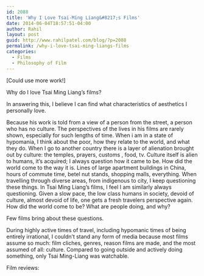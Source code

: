 ```yaml
---
id: 2088
title: 'Why I Love Tsai-Ming Liang&#8217;s Films'
date: 2014-06-04T18:57:51-04:00
author: Rahil
layout: post
guid: http://www.rahilpatel.com/blog/?p=2088
permalink: /why-i-love-tsai-ming-liangs-films
categories:
  - Films
  - Philosophy of Film
---
```

[Could use more work!]

Why do I love Tsai Ming Liang&#8217;s films?

In answering this, I believe I can find what characteristics of aesthetics I personally love.

Because his work is told from a view of a person from the street, a person who has no culture. The perspectives of the lives in his films are rarely shown, especially for such lengths of time. When i am in a state of hypomania, I think about the poor, how they relate to the world, and what they do. When I go to another country there is a layer of alienation brought out by culture: the temples, prayers, customs , food, tv. Culture itself is alien to humans, it&#8217;s acquired; I always question how it came to be. How did the world come to the way it is. Lines of large apartment buildings in China, hours of commute time, betel nut stands, shopping malls, everything. When travelling through diverse areas, from indigenous to city, I keep questioning these things. In Tsai Ming Liang&#8217;s films, I feel I am similarly always questioning. Given a slow pace, the low class humans in society, devoid of culture, almost devoid of life, one gets a fresh travelers perspective again. How did the world come to be? What are people doing, and why?

Few films bring about these questions.

During highly active times of travel, including hypomanic times of being entirely irrational, I couldn&#8217;t stand any form of media because most films assume so much: film cliches, genres, reason films are made, and the most assumed of all: culture. Compared to going outside and actively doing something, only Tsai Ming-Liang was watchable.

Film reviews: